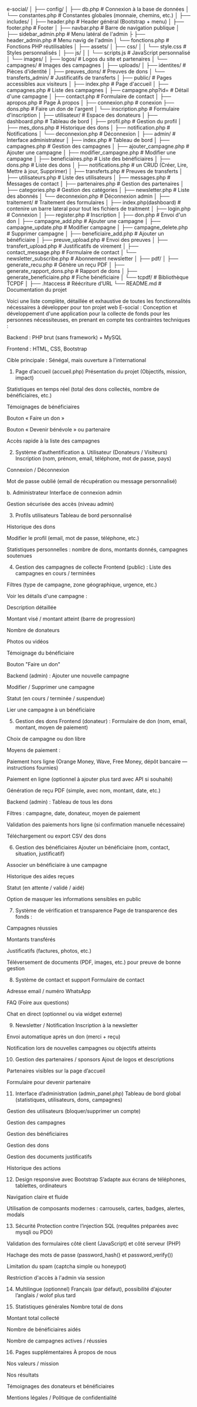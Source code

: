 e-social/
│
├── config/
│   ├── db.php                   # Connexion à la base de données
│   └── constantes.php           # Constantes globales (monnaie, chemins, etc.)
│
├── includes/
│   ├── header.php               # Header général (Bootstrap + menu)
│   ├── footer.php               # Footer
│   ├── navbar.php               # Barre de navigation publique
│   ├── sidebar_admin.php        # Menu latéral de l'admin
├   ├── header_admin.php         # Menu navig de l'admin
│   └── fonctions.php            # Fonctions PHP réutilisables
│
├── assets/
│   ├── css/
│   │   └── style.css            # Styles personnalisés
│   ├── js/
│   │   └── scripts.js           # JavaScript personnalisé
│   └── images/
│       ├── logos/               # Logos du site et partenaires
│       └── campagnes/           # Images des campagnes
│
├── uploads/
│   ├── identites/               # Pièces d'identité
│   ├── preuves_dons/            # Preuves de dons
│   └── transferts_admin/        # Justificatifs de transferts
│
├── public/                      # Pages accessibles aux visiteurs
│   ├── index.php                # Page d'accueil
│   ├── campagnes.php            # Liste des campagnes
│   ├── campagne.php?id=         # Détail d'une campagne
│   ├── contact.php              # Formulaire de contact
│   ├── apropos.php              # Page À propos
│   ├── connexion.php            # conexion
    ├── dons.php                 # Faire un don de l'argent
│   └── inscription.php          # Formulaire d'inscription
│
├── utilisateur/                 # Espace des donateurs
│   ├── dashboard.php            # Tableau de bord
│   ├── profil.php               # Gestion du profil
│   ├── mes_dons.php             # Historique des dons
│   ├── notification.php         # Notifications
│   └── deconnexion.php          # Déconnexion
│
├── admin/                       # Interface administrateur
│   ├── index.php                # Tableau de bord
│   ├── campagnes.php            # Gestion des campagnes
│   ├── ajouter_campagne.php     # Ajouter une campagne
│   ├── modifier_campagne.php    # Modifier une campagne
│   ├── beneficiaires.php        # Liste des bénéficiaires
│   ├── dons.php                 # Liste des dons
│   ├── notifications.php        #  un CRUD (Créer, Lire, Mettre à jour, Supprimer)
│   ├── transferts.php           # Preuves de transferts
│   ├── utilisateurs.php         # Liste des utilisateurs
│   ├── messages.php             # Messages de contact
│   ├── partenaires.php          # Gestion des partenaires
│   ├── categories.php           # Gestion des catégories
│   ├── newsletter.php           # Liste des abonnés
│   └── deconnexion.php          # Déconnexion admin
│
├── traitement/                  # Traitement des formulaires
│   ├── index.php(dashboard)     # contenire un barre lateral pour tout les fichiers de traitment
│   ├── login.php                # Connexion
│   ├── register.php             # Inscription
│   ├── don.php                  # Envoi d'un don
│   ├── campagne_add.php         # Ajouter une campagne
│   ├── campagne_update.php      # Modifier campagne
│   ├── campagne_delete.php      # Supprimer campagne
│   ├── beneficiaire_add.php     # Ajouter un bénéficiaire
│   ├── preuve_upload.php        # Envoi des preuves
│   ├── transfert_upload.php     # Justificatifs de virement
│   ├── contact_message.php      # Formulaire de contact
│   └── newsletter_subscribe.php # Abonnement newsletter
│
├── pdf/
│   ├── generate_recu.php              # Génère un reçu PDF
│   ├── generate_rapport_dons.php      # Rapport de dons
│   ├── generate_beneficiaire.php      # Fiche bénéficiaire
│   └── tcpdf/                         # Bibliothèque TCPDF
│
├── .htaccess                   # Réécriture d’URL
└── README.md                   # Documentation du projet


Voici une liste complète, détaillée et exhaustive de toutes les fonctionnalités nécessaires à développer pour ton projet web E-social : Conception et développement d'une application pour la collecte de fonds pour les personnes nécessiteuses, en prenant en compte tes contraintes techniques :

Backend : PHP brut (sans framework) + MySQL

Frontend : HTML, CSS, Bootstrap

Cible principale : Sénégal, mais ouverture à l'international

1. Page d’accueil (accueil.php)
Présentation du projet (Objectifs, mission, impact)

Statistiques en temps réel (total des dons collectés, nombre de bénéficiaires, etc.)

Témoignages de bénéficiaires

Bouton « Faire un don »

Bouton « Devenir bénévole » ou partenaire

Accès rapide à la liste des campagnes

2. Système d’authentification
a. Utilisateur (Donateurs / Visiteurs)
Inscription (nom, prénom, email, téléphone, mot de passe, pays)

Connexion / Déconnexion

Mot de passe oublié (email de récupération ou message personnalisé)

b. Administrateur
Interface de connexion admin

Gestion sécurisée des accès (niveau admin)

3. Profils utilisateurs
Tableau de bord personnalisé

Historique des dons

Modifier le profil (email, mot de passe, téléphone, etc.)

Statistiques personnelles : nombre de dons, montants donnés, campagnes soutenues

4. Gestion des campagnes de collecte
Frontend (public) :
Liste des campagnes en cours / terminées

Filtres (type de campagne, zone géographique, urgence, etc.)

Voir les détails d'une campagne :

Description détaillée

Montant visé / montant atteint (barre de progression)

Nombre de donateurs

Photos ou vidéos

Témoignage du bénéficiaire

Bouton "Faire un don"

Backend (admin) :
Ajouter une nouvelle campagne

Modifier / Supprimer une campagne

Statut (en cours / terminée / suspendue)

Lier une campagne à un bénéficiaire

5. Gestion des dons
Frontend (donateur) :
Formulaire de don (nom, email, montant, moyen de paiement)

Choix de campagne ou don libre

Moyens de paiement :

Paiement hors ligne (Orange Money, Wave, Free Money, dépôt bancaire — instructions fournies)

Paiement en ligne (optionnel à ajouter plus tard avec API si souhaité)

Génération de reçu PDF (simple, avec nom, montant, date, etc.)

Backend (admin) :
Tableau de tous les dons

Filtres : campagne, date, donateur, moyen de paiement

Validation des paiements hors ligne (si confirmation manuelle nécessaire)

Téléchargement ou export CSV des dons

6. Gestion des bénéficiaires
Ajouter un bénéficiaire (nom, contact, situation, justificatif)

Associer un bénéficiaire à une campagne

Historique des aides reçues

Statut (en attente / validé / aidé)

Option de masquer les informations sensibles en public

7. Système de vérification et transparence
Page de transparence des fonds :

Campagnes réussies

Montants transférés

Justificatifs (factures, photos, etc.)

Téléversement de documents (PDF, images, etc.) pour preuve de bonne gestion

8. Système de contact et support
Formulaire de contact

Adresse email / numéro WhatsApp

FAQ (Foire aux questions)

Chat en direct (optionnel ou via widget externe)

9. Newsletter / Notification
Inscription à la newsletter

Envoi automatique après un don (merci + reçu)

Notification lors de nouvelles campagnes ou objectifs atteints

10. Gestion des partenaires / sponsors
Ajout de logos et descriptions

Partenaires visibles sur la page d’accueil

Formulaire pour devenir partenaire

11. Interface d’administration (admin_panel.php)
Tableau de bord global (statistiques, utilisateurs, dons, campagnes)

Gestion des utilisateurs (bloquer/supprimer un compte)

Gestion des campagnes

Gestion des bénéficiaires

Gestion des dons

Gestion des documents justificatifs

Historique des actions

12. Design responsive avec Bootstrap
S’adapte aux écrans de téléphones, tablettes, ordinateurs

Navigation claire et fluide

Utilisation de composants modernes : carrousels, cartes, badges, alertes, modals

13. Sécurité
Protection contre l’injection SQL (requêtes préparées avec mysqli ou PDO)

Validation des formulaires côté client (JavaScript) et côté serveur (PHP)

Hachage des mots de passe (password_hash() et password_verify())

Limitation du spam (captcha simple ou honeypot)

Restriction d'accès à l'admin via session

14. Multilingue (optionnel)
Français (par défaut), possibilité d’ajouter l’anglais / wolof plus tard

15. Statistiques générales
Nombre total de dons

Montant total collecté

Nombre de bénéficiaires aidés

Nombre de campagnes actives / réussies

16. Pages supplémentaires
À propos de nous

Nos valeurs / mission

Nos résultats

Témoignages des donateurs et bénéficiaires

Mentions légales / Politique de confidentialité

